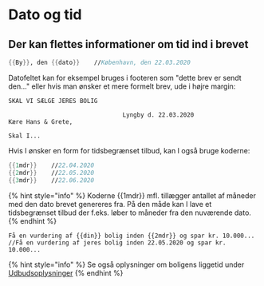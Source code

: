 # Dato og tid

## Der kan flettes informationer om tid ind i brevet

```fsharp
{{By}}, den {{dato}}    //København, den 22.03.2020
```

Datofeltet kan for eksempel bruges i footeren som "dette brev er sendt den..." eller hvis man ønsker et mere formelt brev, ude i højre margin:

```aspnet
SKAL VI SÆLGE JERES BOLIG
                                
                                Lyngby d. 22.03.2020
Kære Hans & Grete,

Skal I...
```

Hvis I ønsker en form for tidsbegrænset tilbud, kan I også bruge koderne:

```fsharp
{{1mdr}}    //22.04.2020
{{2mdr}}    //22.05.2020
{{3mdr}}    //22.06.2020
```

{% hint style="info" %}
Koderne {{1mdr}} mfl. tillægger antallet af måneder med den dato brevet genereres fra. På den måde kan I lave et tidsbegrænset tilbud der f.eks. løber to måneder fra den nuværende dato.
{% endhint %}

```aspnet
Få en vurdering af {{din}} bolig inden {{2mdr}} og spar kr. 10.000...
//Få en vurdering af jeres bolig inden 22.05.2020 og spar kr. 10.000...
```

{% hint style="info" %}
Se også oplysninger om boligens liggetid under [Udbudsoplysninger](udbudsoplysninger.md)
{% endhint %}

